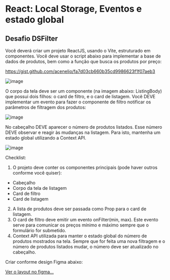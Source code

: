 # React: Local Storage, Eventos e estado global

## Desafio DSFilter
Você deverá criar um projeto ReactJS, usando o Vite, estruturado em componentes. Você deve usar o script abaixo para implementar a base de dados de produtos, 
bem como a função que busca os produtos por preço:

https://gist.github.com/acenelio/fa7d03cb660b35cd9986623f1f07aeb3

![image]()

O corpo da tela deve ser um componente (na imagem abaixo: ListingBody) que possui dois filhos: o card de filtro, e o card de listagem. Você DEVE implementar um
evento para fazer o componente de filtro notificar os parâmetros de filtragem dos produtos:

![image]()

No cabeçalho DEVE aparecer o número de produtos listados. Esse número DEVE observar e reagir às mudanças na listagem. Para isto, mantenha um estado global 
utilizando a Context API.

![image]()

Checklist:
1) O projeto deve conter os componentes principais (pode haver outros conforme você quiser):
- Cabeçalho
- Corpo da tela de listagem
- Card de filtro
- Card de listagem
2) A lista de produtos deve ser passada como Prop para o card de listagem.
3) O card de filtro deve emitir um evento onFilter(min, max). Este evento serve para comunicar os preços mínimo e máximo sempre que o formulário for submetido.
4) Context API utilizada para manter o estado global do número de produtos mostrados na tela. Sempre que for feita uma nova filtragem e o número de produtos
listados mudar, o número deve ser atualizado no cabeçalho.

Criar conforme design Figma abaixo:

[Ver o layout no figma...](https://www.figma.com/file/s21JDtjv3cRyUfetFYAzIJ/DSFilter)
